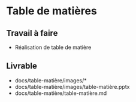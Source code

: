# Table de matières

## Travail à faire

- Réalisation de table de matière


## Livrable

- docs/table-matière/images/*
- docs/table-matière/images/table-matière.pptx
- docs/table-matière/table-matière.md
